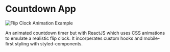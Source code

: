 # Countdown App

![Flip Clock Animation Example](https://benseagrave.com/images/countdown.gif)



An animated countdown timer but with ReactJS which uses CSS animations to emulate a realistic flip clock. It incorperates custom hooks and mobile-first styling with styled-components.
